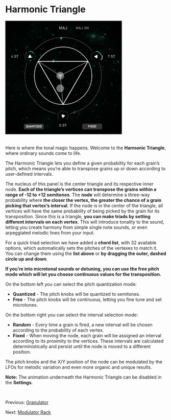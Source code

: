 # Harmonic Triangle

<figure style="margin:0; text-align: left;">
<img src="/grfx/images/harmonic-triangle.png" alt="Harmonic Triangle" style="padding: 0px; bottom-padding: 0px" />
</figure>
<br>

Here is where the tonal magic happens. Welcome to the **Harmonic Triangle**, where ordinary sounds come to life.

The Harmonic Triangle lets you define a given probability for each grain’s pitch, which means you’re able to transpose grains up or down according to user-defined intervals.

The nucleus of this panel is the center triangle and its respective inner node. **Each of the triangle’s vertices can transpose the grains within a range of -12 to +12 semitones**. The **node** will determine a three-way probability where **the closer the vertex, the greater the chance of a grain picking that vertex’s interval**. If the node is in the center of the triangle, all vertices will have the same probability of being picked by the grain for its transposition. Since this is a triangle, **you can make triads by setting different intervals on each vertex**. This will introduce tonality to the sound, letting you create harmony from simple single note sounds, or even arpeggiated melodic lines from your input.

For a quick triad selection we have added a **chord list**, with 32 available options, which automatically sets the pitches of the vertexes to match it. You can change them using the **list above** or **by dragging the outer, dashed circle up and down**.

**If you’re into microtonal sounds or detuning, you can use the free pitch mode which will let you choose continuous values for the transposition.**

On the bottom left you can select the pitch quantization mode:
- **Quantized** - The pitch knobs will be quantized to semitones.
- **Free** - The pitch knobs will be continuous, letting you fine tune and set microtones.

On the bottom right you can select the interval selection mode:
- **Random** - Every time a grain is fired, a new interval will be chosen according to the probability of each vertex.
- **Fixed** - When moving the node, each grain will be assigned an interval according to its proximity to the vertices. These intervals are calculated deterministically and persist until the node is moved to a different position. 

The pitch knobs and the X/Y position of the node can be modulated by the LFOs for melodic variation and even more organic and unique results.

**Note:** The animation underneath the Harmonic Triangle can be disabled in the **Settings**.

<br>

Previous: [Granulator](granulator)

Next: [Modulator Rack](modulator-rack)